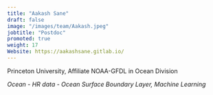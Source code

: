 ```yaml
---
title: "Aakash Sane"
draft: false
image: "/images/team/Aakash.jpeg"
jobtitle: "Postdoc"
promoted: true
weight: 17
Website: https://aakashsane.gitlab.io/
---
```



Princeton University, Affiliate NOAA-GFDL in Ocean Division  

*Ocean - HR data - Ocean Surface Boundary Layer, Machine Learning*


